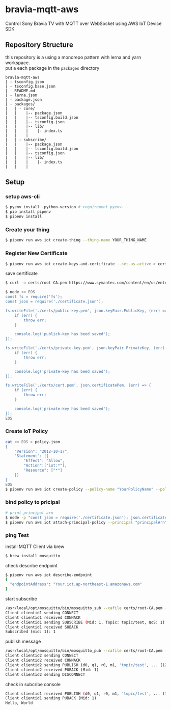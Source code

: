 # bravia-mqtt-aws
Control Sony Bravia TV with MQTT over WebSocket using AWS IoT Device SDK

## Repository Structure
this repository is a using a monorepo pattern with lerna and yarn workspace.  
put a each package in the ```packages``` directory

```
bravia-mqtt-aws
| - tsconfig.json
| - tsconfig.base.json
| - README.md
| - lerna.json
| - package.json
| - packages/
|   | - core/
|   |    |-- package.json
|   |    |-- tsconfig.build.json
|   |    |-- tsconfig.json
|   |    |-- lib/
|   |    |    |- index.ts
|   |    |
|   | - subscribe/
|   |    |-- package.json
|   |    |-- tsconfig.build.json
|   |    |-- tsconfig.json
|   |    |-- lib/
|   |    |    |- index.ts
|   |    |
```


## Setup
### setup aws-cli
```bash
$ pyenv install .python-version # requirement pyenv.
$ pip install pipenv
$ pipenv install
```

### Create your thing
```bash
$ pipenv run aws iot create-thing --thing-name YOUR_THING_NAME
```

### Register New Certificate
```bash
$ pipenv run aws iot create-keys-and-certificate --set-as-active > certificate.json
```

save certificate

```bash
$ curl -o certs/root-CA.pem https://www.symantec.com/content/en/us/enterprise/verisign/roots/VeriSign-Class%203-Public-Primary-Certification-Authority-G5.pem

$ node << EOS
const fs = require('fs');
const json = require('./certificate.json');

fs.writeFile('./certs/public-key.pem', json.keyPair.PublicKey, (err) => {
    if (err) {
        throw err;
    }

    console.log('publick-key has beed saved');
});

fs.writeFile('./certs/private-key.pem', json.keyPair.PrivateKey, (err) => {
    if (err) {
        throw err;
    }

    console.log('private-key has beed saved');
});

fs.writeFile('./certs/cert.pem', json.certificatePem, (err) => {
    if (err) {
        throw err;
    }

    console.log('private-key has beed saved');
});
EOS
```

### Create IoT Policy
```bash
cat << EOS > policy.json
{
    "Version": "2012-10-17",
    "Statement": [{
        "Effect": "Allow",
        "Action":["iot:*"],
        "Resource": ["*"]
    }]
}
EOS
$ pipenv run aws iot create-policy --policy-name "YourPolicyName" --policy-document file://policy.json
```

### bind policy to pricipal
```bash
# print principal arn
$ node -p "const json = require('./certificate.json'); json.certificateArn"
$ pipenv run aws iot attach-principal-policy --principal "principalArn" --policy-name "YourPolicyName"
```

### ping Test

install MQTT Client via brew

```bash
$ brew install mosquitto
```

check describe endpoint

```bash
$ pipenv run aws iot describe-endpoint
{
  "endpointAddress": "Your.iot.ap-northeast-1.amazonaws.com"
}


```

start subscribe

```bash
/usr/local/opt/mosquitto/bin/mosquitto_sub --cafile certs/root-CA.pem --cert certs/cert.pem --key certs/private-key.pem -h "Your.iot.ap-northeast-1.amazonaws.com" -p 8883 -q 1 -d -t topic/test -i clientid1
Client clientid1 sending CONNECT
Client clientid1 received CONNACK
Client clientid1 sending SUBSCRIBE (Mid: 1, Topic: topic/test, QoS: 1)
Client clientid1 received SUBACK
Subscribed (mid: 1): 1
```

publish message

```bash
/usr/local/opt/mosquitto/bin/mosquitto_pub --cafile certs/root-CA.pem --cert certs/cert.pem --key certs/private-key.pem -h "Your.iot.ap-northeast-1.amazonaws.com" -p 8883 -q 1 -d -t topic/test -i clientid2 -m "Hello, World"
Client clientid2 sending CONNECT
Client clientid2 received CONNACK
Client clientid2 sending PUBLISH (d0, q1, r0, m1, 'topic/test', ... (12 bytes))
Client clientid2 received PUBACK (Mid: 1)
Client clientid2 sending DISCONNECT
```

check in subcribe console

```bash
Client clientid1 received PUBLISH (d0, q1, r0, m1, 'topic/test', ... (12 bytes))
Client clientid1 sending PUBACK (Mid: 1)
Hello, World
```
